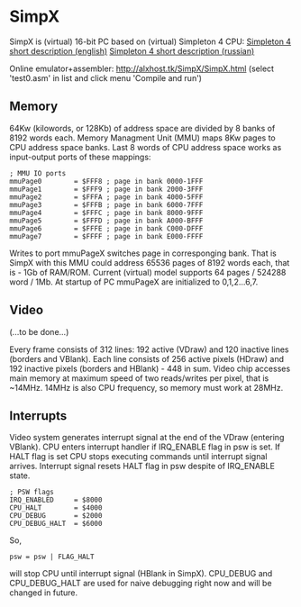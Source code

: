 # SimpX

SimpX is (virtual) 16-bit PC based on (virtual) Simpleton 4 CPU: 
[Simpleton 4 short description (english)](README_simpleton_en.md)
[Simpleton 4 short description (russian)](README_simpleton_ru.md)

Online emulator+assembler: http://alxhost.tk/SimpX/SimpX.html
(select 'test0.asm' in list and click menu 'Compile and run')

## Memory

64Kw (kilowords, or 128Kb) of address space are divided by 8 banks of 8192 words each. 
Memory Managment Unit (MMU) maps 8Kw pages to CPU address space banks.
Last 8 words of CPU address space works as input-output ports of these mappings:
```
; MMU IO ports
mmuPage0        = $FFF8 ; page in bank 0000-1FFF
mmuPage1        = $FFF9 ; page in bank 2000-3FFF
mmuPage2        = $FFFA ; page in bank 4000-5FFF
mmuPage3        = $FFFB ; page in bank 6000-7FFF
mmuPage4        = $FFFC ; page in bank 8000-9FFF
mmuPage5        = $FFFD ; page in bank A000-BFFF
mmuPage6        = $FFFE ; page in bank C000-DFFF
mmuPage7        = $FFFF ; page in bank E000-FFFF
```
Writes to port mmuPageX switches page in corresponging bank.
That is SimpX with this MMU could address 65536 pages of 8192 words each, that is - 1Gb of RAM/ROM.
Current (virtual) model supports 64 pages / 524288 word / 1Mb.
At startup of PC mmuPageX are initialized to 0,1,2...6,7.

## Video

(...to be done...)

Every frame consists of 312 lines: 192 active (VDraw) and 120 inactive lines (borders and VBlank).
Each line consists of 256 active pixels (HDraw) and 192 inactive pixels (borders and HBlank) - 448 in sum.
Video chip accesses main memory at maximum speed of two reads/writes per pixel, that is ~14MHz.
14MHz is also CPU frequency, so memory must work at 28MHz.

## Interrupts

Video system generates interrupt signal at the end of the VDraw (entering VBlank). CPU enters interrupt handler if IRQ_ENABLE flag in psw is set.
If HALT flag is set CPU stops executing commands until interrupt signal arrives. Interrupt signal resets HALT flag in psw despite of IRQ_ENABLE state.
```
; PSW flags
IRQ_ENABLED     = $8000
CPU_HALT        = $4000
CPU_DEBUG       = $2000
CPU_DEBUG_HALT  = $6000
```
So, 
```
psw = psw | FLAG_HALT
```
will stop CPU until interrupt signal (HBlank in SimpX).
CPU_DEBUG and CPU_DEBUG_HALT are used for naive debugging right now and will be changed in future.
